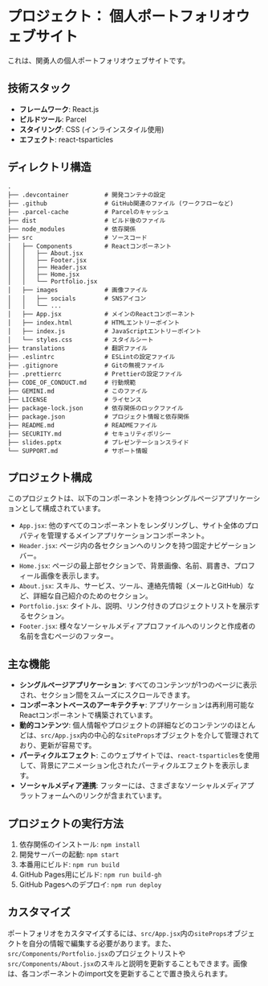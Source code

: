 # プロジェクト： 個人ポートフォリオウェブサイト

これは、関勇人の個人ポートフォリオウェブサイトです。

## 技術スタック

*   **フレームワーク**: React.js
*   **ビルドツール**: Parcel
*   **スタイリング**: CSS (インラインスタイル使用)
*   **エフェクト**: react-tsparticles

## ディレクトリ構造

```
.
├── .devcontainer          # 開発コンテナの設定
├── .github                # GitHub関連のファイル (ワークフローなど)
├── .parcel-cache          # Parcelのキャッシュ
├── dist                   # ビルド後のファイル
├── node_modules           # 依存関係
├── src                    # ソースコード
│   ├── Components         # Reactコンポーネント
│   │   ├── About.jsx
│   │   ├── Footer.jsx
│   │   ├── Header.jsx
│   │   ├── Home.jsx
│   │   └── Portfolio.jsx
│   ├── images             # 画像ファイル
│   │   ├── socials        # SNSアイコン
│   │   └── ...
│   ├── App.jsx            # メインのReactコンポーネント
│   ├── index.html         # HTMLエントリーポイント
│   ├── index.js           # JavaScriptエントリーポイント
│   └── styles.css         # スタイルシート
├── translations           # 翻訳ファイル
├── .eslintrc              # ESLintの設定ファイル
├── .gitignore             # Gitの無視ファイル
├── .prettierrc            # Prettierの設定ファイル
├── CODE_OF_CONDUCT.md     # 行動規範
├── GEMINI.md              # このファイル
├── LICENSE                # ライセンス
├── package-lock.json      # 依存関係のロックファイル
├── package.json           # プロジェクト情報と依存関係
├── README.md              # READMEファイル
├── SECURITY.md            # セキュリティポリシー
├── slides.pptx            # プレゼンテーションスライド
└── SUPPORT.md             # サポート情報
```

## プロジェクト構成

このプロジェクトは、以下のコンポーネントを持つシングルページアプリケーションとして構成されています。

*   `App.jsx`: 他のすべてのコンポーネントをレンダリングし、サイト全体のプロパティを管理するメインアプリケーションコンポーネント。
*   `Header.jsx`: ページ内の各セクションへのリンクを持つ固定ナビゲーションバー。
*   `Home.jsx`: ページの最上部セクションで、背景画像、名前、肩書き、プロフィール画像を表示します。
*   `About.jsx`: スキル、サービス、ツール、連絡先情報（メールとGitHub）など、詳細な自己紹介のためのセクション。
*   `Portfolio.jsx`: タイトル、説明、リンク付きのプロジェクトリストを展示するセクション。
*   `Footer.jsx`: 様々なソーシャルメディアプロファイルへのリンクと作成者の名前を含むページのフッター。

## 主な機能

*   **シングルページアプリケーション**: すべてのコンテンツが1つのページに表示され、セクション間をスムーズにスクロールできます。
*   **コンポーネントベースのアーキテクチャ**: アプリケーションは再利用可能なReactコンポーネントで構築されています。
*   **動的コンテンツ**: 個人情報やプロジェクトの詳細などのコンテンツのほとんどは、`src/App.jsx`内の中心的な`siteProps`オブジェクトを介して管理されており、更新が容易です。
*   **パーティクルエフェクト**: このウェブサイトでは、`react-tsparticles`を使用して、背景にアニメーション化されたパーティクルエフェクトを表示します。
*   **ソーシャルメディア連携**: フッターには、さまざまなソーシャルメディアプラットフォームへのリンクが含まれています。

## プロジェクトの実行方法

1.  依存関係のインストール: `npm install`
2.  開発サーバーの起動: `npm start`
3.  本番用にビルド: `npm run build`
4.  GitHub Pages用にビルド: `npm run build-gh`
5.  GitHub Pagesへのデプロイ: `npm run deploy`

## カスタマイズ

ポートフォリオをカスタマイズするには、`src/App.jsx`内の`siteProps`オブジェクトを自分の情報で編集する必要があります。また、`src/Components/Portfolio.jsx`のプロジェクトリストや`src/Components/About.jsx`のスキルと説明を更新することもできます。画像は、各コンポーネントのimport文を更新することで置き換えられます。